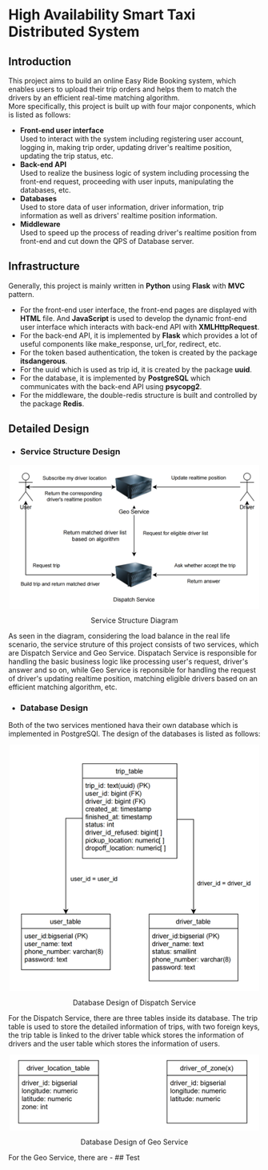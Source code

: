 # High Availability Smart Taxi Distributed System
  
## Introduction
This project aims to build an online Easy Ride Booking system, which enables users to upload their trip orders and helps them to match the drivers by an efficient real-time matching algorithm.<br>More specifically, this project is built up with four major conponents, which is listed as follows:
- **Front-end user interface** <br> Used to interact with the system including registering user account, logging in, making trip order, updating driver's realtime position, updating the trip status, etc.
- **Back-end API** <br> Used to realize the business logic of system including processing the front-end request, proceeding with user inputs, manipulating the databases, etc.
- **Databases** <br> Used to store data of user information, driver information, trip information as well as drivers' realtime position information.
- **Middleware** <br> Used to speed up the process of reading driver's realtime position from front-end and cut down the QPS of Database server.

## Infrastructure ##
Generally, this project is mainly written in **Python** using **Flask** with **MVC** pattern. <br>
- For the front-end user interface, the front-end pages are displayed with **HTML** file. And **JavaScript** is used to develop the dynamic front-end user interface which interacts with back-end API with **XMLHttpRequest**.<br>
- For the back-end API, it is implemented by **Flask** which provides a lot of useful components like make_response, url_for, redirect, etc.<br>
- For the token based authentication, the token is created by the package **itsdangerous**.<br>
- For the uuid which is used as trip id, it is created by the package **uuid**.<br>
- For the database, it is implemented by **PostgreSQL** which communicates with the back-end API using **psycopg2**.<br>
- For the middleware, the double-redis structure is built and controlled by the package **Redis**.

## Detailed Design
- ### Service Structure Design ###
<p align="center">
<img align="center" src="https://github.com/Connor-ZH/GrabTaxi/blob/master/Diagrams/Service_structure.png" alt="drawing" width="500"/>
</p>
<p align="center">Service Structure Diagram</p>
As seen in the diagram, considering the load balance in the real life scenario, the service struture of this project consists of two services, which are Dispatch Service and Geo Service. Dispatach Service is responsible for handling the basic business logic like processing user's request, driver's answer and so on, while Geo Service is reponsible for handling the request of driver's updating realtime position, matching eligible drivers based on an efficient matching algorithm, etc.

- ### Database Design ###
Both of the two services mentioned hava their own database which is implemented in PostgreSQl. The design of the databases is listed as follows:
<p align="center">
<img align="center" src="https://github.com/Connor-ZH/GrabTaxi/blob/master/Diagrams/Database_of_Dispatch_Service.png" alt="drawing" width="500"/>
</p>
<p align="center">Database Design of Dispatch Service</p>
For the Dispatch Service, there are three tables inside its database. The trip table is used to store the detailed information of trips, with two foreign keys, the trip table is linked to the driver table whick stores the information of drivers and the user table which stores the information of users.
<p align="center">
<img align="center" src="https://github.com/Connor-ZH/GrabTaxi/blob/master/Diagrams/Database_of_Geo_Service.png" width="500"/>
</p>
<p align="center">Database Design of Geo Service</p>
For the Geo Service, there are 
- 
## Test

